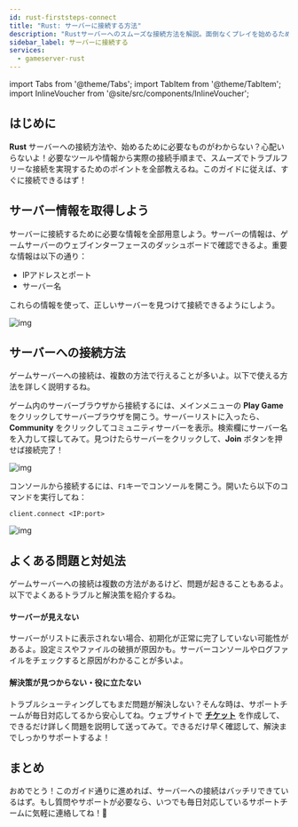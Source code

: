 ```yaml
---
id: rust-firststeps-connect
title: "Rust: サーバーに接続する方法"
description: "Rustサーバーへのスムーズな接続方法を解説。面倒なくプレイを始めるためのポイントをチェック → 今すぐ詳しく見る"
sidebar_label: サーバーに接続する
services:
  - gameserver-rust
---
```


import Tabs from '@theme/Tabs';
import TabItem from '@theme/TabItem';
import InlineVoucher from '@site/src/components/InlineVoucher';


## はじめに
**Rust** サーバーへの接続方法や、始めるために必要なものがわからない？心配いらないよ！必要なツールや情報から実際の接続手順まで、スムーズでトラブルフリーな接続を実現するためのポイントを全部教えるね。このガイドに従えば、すぐに接続できるはず！

<InlineVoucher />



## サーバー情報を取得しよう


サーバーに接続するために必要な情報を全部用意しよう。サーバーの情報は、ゲームサーバーのウェブインターフェースのダッシュボードで確認できるよ。重要な情報は以下の通り：

- IPアドレスとポート
- サーバー名


これらの情報を使って、正しいサーバーを見つけて接続できるようにしよう。

![img](https://screensaver01.zap-hosting.com/index.php/s/MfDiY9imTRf7xXH/preview)

## サーバーへの接続方法


ゲームサーバーへの接続は、複数の方法で行えることが多いよ。以下で使える方法を詳しく説明するね。

<Tabs>
    <TabItem value="connect_solution_server_browser_ingame" label="サーバーブラウザ（ゲーム内）" default>

ゲーム内のサーバーブラウザから接続するには、メインメニューの **Play Game** をクリックしてサーバーブラウザを開こう。サーバーリストに入ったら、**Community** をクリックしてコミュニティサーバーを表示。検索欄にサーバー名を入力して探してみて。見つけたらサーバーをクリックして、**Join** ボタンを押せば接続完了！

![img](https://screensaver01.zap-hosting.com/index.php/s/KgqejiLECwxJMrH/download)

</TabItem>



<TabItem value="connect_solution3" label="コンソール（ゲーム内）">

コンソールから接続するには、`F1`キーでコンソールを開こう。開いたら以下のコマンドを実行してね：

```
client.connect <IP:port>
```

![img](https://screensaver01.zap-hosting.com/index.php/s/RKm7yELWKabLk2Y/download)

</TabItem>
</Tabs>



## よくある問題と対処法


ゲームサーバーへの接続は複数の方法があるけど、問題が起きることもあるよ。以下でよくあるトラブルと解決策を紹介するね。

#### サーバーが見えない


サーバーがリストに表示されない場合、初期化が正常に完了していない可能性があるよ。設定ミスやファイルの破損が原因かも。サーバーコンソールやログファイルをチェックすると原因がわかることが多いよ。



#### 解決策が見つからない・役に立たない


トラブルシューティングしてもまだ問題が解決しない？そんな時は、サポートチームが毎日対応してるから安心してね。ウェブサイトで **[チケット](https://zap-hosting.com/en/customer/support/)** を作成して、できるだけ詳しく問題を説明して送ってみて。できるだけ早く確認して、解決までしっかりサポートするよ！



## まとめ

おめでとう！このガイド通りに進めれば、サーバーへの接続はバッチリできているはず。もし質問やサポートが必要なら、いつでも毎日対応しているサポートチームに気軽に連絡してね！🙂




<InlineVoucher />